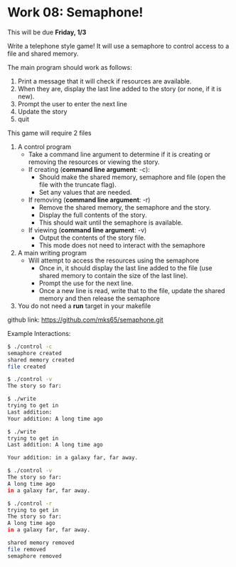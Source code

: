 # Work 08: Semaphone!

This will be due **Friday, 1/3**

Write a telephone style game! It will use a semaphore to control access to a file and shared memory.

The main program should work as follows:

1. Print a message that it will check if resources are available.
2. When they are, display the last line added to the story (or none, if it is new).
3. Prompt the user to enter the next line
4. Update the story
5. quit

This game will require 2 files

1. A control program
   - Take a command line argument to determine if it is creating or removing the resources or viewing the story.
   - If creating (**command line argument**: -c):
     - Should make the shared memory, semaphore and file (open the file with the truncate flag).
     - Set any values that are needed.
   - If removing (**command line argument**: -r)
     - Remove the shared memory, the semaphore and the story.
     - Display the full contents of the story.
     - This should wait until the semaphore is available.
   - If viewing (**command line argument**: -v)
     - Output the contents of the story file.
     - This mode does not need to interact with the semaphore
2. A main writing program
   - Will attempt to access the resources using the semaphore
     - Once in, it should display the last line added to the file (use shared memory to contain the size of the last line).
     - Prompt the use for the next line.
     - Once a new line is read, write that to the file, update the shared memory and then release the semaphore
3. You do not need a **run** target in your makefile

github link:
https://github.com/mks65/semaphone.git

Example Interactions:

```bash
$ ./control -c
semaphore created
shared memory created
file created

$ ./control -v
The story so far:

$ ./write
trying to get in
Last addition:
Your addition: A long time ago

$ ./write
trying to get in
Last addition: A long time ago

Your addition: in a galaxy far, far away.

$ ./control -v
The story so far:
A long time ago
in a galaxy far, far away.

$ ./control -r
trying to get in
The story so far:
A long time ago
in a galaxy far, far away.

shared memory removed
file removed
semaphore removed
```